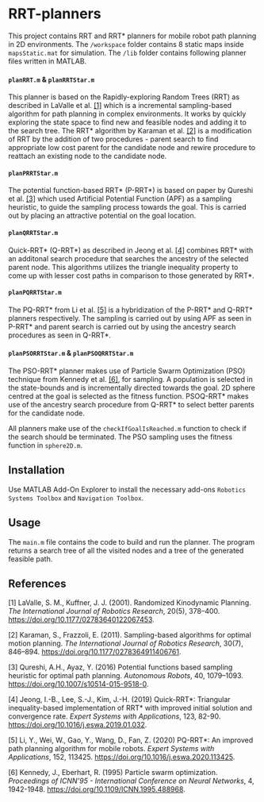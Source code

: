 # RRT-planners
This project contains RRT and RRT* planners for mobile robot path planning in 2D environments. The ```/workspace``` folder contains 8 static maps inside ```mapsStatic.mat``` for simulation. The ```/lib``` folder contains following planner files written in MATLAB.

#### ```planRRT.m``` & ```planRRTStar.m```
This planner is based on the Rapidly-exploring Random Trees (RRT) as described in LaValle et al. [[1]](#1) which is a incremental sampling-based algorithm for path planning in complex environments. It works by quickly exploring the state space to find new and feasible nodes and adding it to the search tree. The RRT* algorithm by Karaman et al. [[2]](#2) is a modification of RRT by the addition of two procedures - parent search to find appropriate low cost parent for the candidate node and rewire procedure to reattach an existing node to the candidate node.

#### ```planPRRTStar.m```
The potential function-based RRT* (P-RRT*) is based on paper by Qureshi et al. [[3]](#3) which used Artificial Potential Function (APF) as a sampling heuristic, to guide the sampling process towards the goal. This is carried out by placing an attractive potential on the goal location.

#### ```planQRRTStar.m```
Quick-RRT* (Q-RRT*) as described in Jeong et al. [[4]](#4) combines RRT* with an additonal search procedure that searches the ancestry of the selected parent node. This algorithms utilizes the triangle inequality property to come up with lesser cost paths in comparison to those generated by RRT*.

#### ```planPQRRTStar.m```
The PQ-RRT* from Li et al. [[5]](#5) is a hybridization of the P-RRT* and Q-RRT* planners respectively. The sampling is carried out by using APF as seen in P-RRT* and parent search is carried out by using the ancestry search procedures as seen in Q-RRT*.  

#### ```planPSORRTStar.m``` & ```planPSOQRRTStar.m```
The PSO-RRT* planner makes use of Particle Swarm Optimization (PSO) technique from Kennedy et al. [[6]](#6), for sampling. A population is selected in the state-bounds and is incrementally directed towards the goal. 2D sphere centred at the goal is selected as the fitness function. PSOQ-RRT* makes use of the ancestry search procedure from Q-RRT* to select better parents for the candidate node.


All planners make use of the ```checkIfGoalIsReached.m``` function to check if the search should be terminated. The PSO sampling uses the fitness function in ```sphere2D.m```.

## Installation
Use MATLAB Add-On Explorer to install the necessary add-ons ```Robotics Systems Toolbox``` and ```Navigation Toolbox```.

## Usage
The ```main.m``` file contains the code to build and run the planner. The program returns a search tree of all the visited nodes and a tree of the generated feasible path. 


## References
<a id = "1">[1]</a> 
LaValle, S. M., Kuffner, J. J. (2001). 
Randomized Kinodynamic Planning. 
<i>The International Journal of Robotics Research</i>, 
20(5), 378–400. https://doi.org/10.1177/02783640122067453.

<a id = "2">[2]</a> 
Karaman, S., Frazzoli, E. (2011). 
Sampling-based algorithms for optimal motion planning. 
<i>The International Journal of Robotics Research</i>, 
30(7), 846–894. https://doi.org/10.1177/0278364911406761.

<a id = "3">[3]</a>
Qureshi, A.H., Ayaz, Y. (2016)
Potential functions based sampling heuristic for optimal path planning. 
<i>Autonomous Robots</i>, 
40, 1079–1093. https://doi.org/10.1007/s10514-015-9518-0.

<a id = "4">[4]</a>
Jeong, I.-B., Lee, S.-J., Kim, J.-H. (2019)
Quick-RRT*: Triangular inequality-based implementation of RRT* with improved initial solution and convergence rate.
<i>Expert Systems with Applications</i>,
123, 82-90. https://doi.org/10.1016/j.eswa.2019.01.032.

<a id = "5">[5]</a>
Li, Y., Wei, W., Gao, Y., Wang, D., Fan, Z. (2020)
PQ-RRT*: An improved path planning algorithm for mobile robots.
<i>Expert Systems with Applications</i>, 
152, 113425. https://doi.org/10.1016/j.eswa.2020.113425.

<a id = "6">[6]</a>
Kennedy, J., Eberhart, R. (1995) 
Particle swarm optimization. 
<i>Proceedings of ICNN'95 - International Conference on Neural Networks</i>, 
4, 1942-1948. https://doi.org/10.1109/ICNN.1995.488968.
